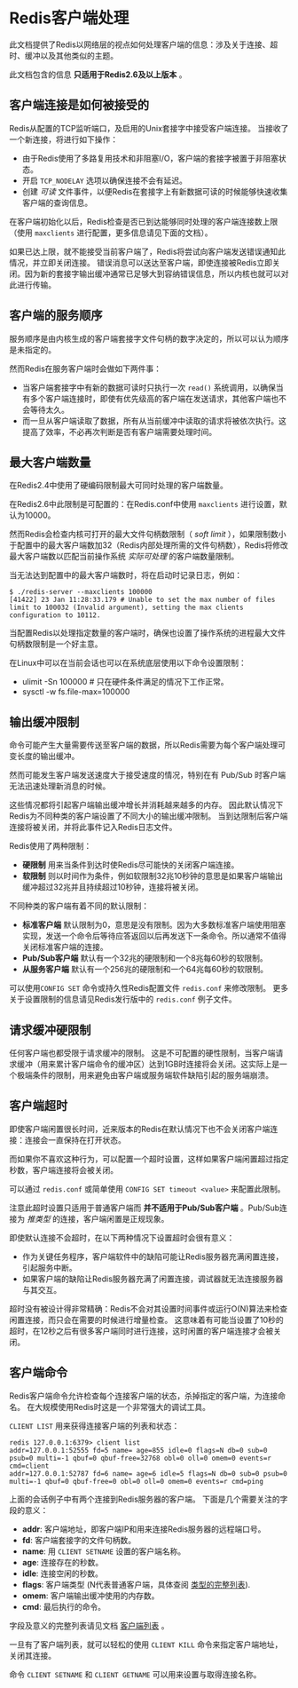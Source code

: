 Redis客户端处理
===

此文档提供了Redis以网络层的视点如何处理客户端的信息：涉及关于连接、超时、缓冲以及其他类似的主题。

此文档包含的信息 **只适用于Redis2.6及以上版本** 。

客户端连接是如何被接受的
---

Redis从配置的TCP监听端口，及启用的Unix套接字中接受客户端连接。
当接收了一个新连接，将进行如下操作：

* 由于Redis使用了多路复用技术和非阻塞I/O，客户端的套接字被置于非阻塞状态。
* 开启 `TCP_NODELAY` 选项以确保连接不会有延迟。
* 创建 *可读* 文件事件，以便Redis在套接字上有新数据可读的时候能够快速收集客户端的查询信息。

在客户端初始化以后，Redis检查是否已到达能够同时处理的客户端连接数上限（使用 `maxclients` 进行配置，更多信息请见下面的文档）。

如果已达上限，就不能接受当前客户端了，Redis将尝试向客户端发送错误通知此情况，并立即关闭连接。
错误消息可以送达至客户端，即使连接被Redis立即关闭。因为新的套接字输出缓冲通常已足够大到容纳错误信息，所以内核也就可以对此进行传输。

客户端的服务顺序
---

服务顺序是由内核生成的客户端套接字文件句柄的数字决定的，所以可以认为顺序是未指定的。

然而Redis在服务客户端时会做如下两件事：

* 当客户端套接字中有新的数据可读时只执行一次 `read()` 系统调用，以确保当有多个客户端连接时，即使有优先级高的客户端在发送请求，其他客户端也不会等待太久。
* 而一旦从客户端读取了数据，所有从当前缓冲中读取的请求将被依次执行。这提高了效率，不必再次判断是否有客户端需要处理时间。

最大客户端数量
---

在Redis2.4中使用了硬编码限制最大可同时处理的客户端数量。

在Redis2.6中此限制是可配置的：在Redis.conf中使用 `maxclients` 进行设置，默认为10000。

然而Redis会检查内核可打开的最大文件句柄数限制（ *soft limit* ），如果限制数小于配置中的最大客户端数加32（Redis内部处理所需的文件句柄数），Redis将修改最大客户端数以匹配当前操作系统 *实际可处理* 的客户端数量限制。

当无法达到配置中的最大客户端数时，将在启动时记录日志，例如：

```
$ ./redis-server --maxclients 100000
[41422] 23 Jan 11:28:33.179 # Unable to set the max number of files limit to 100032 (Invalid argument), setting the max clients configuration to 10112.
```

当配置Redis以处理指定数量的客户端时，确保也设置了操作系统的进程最大文件句柄数限制是一个好主意。

在Linux中可以在当前会话也可以在系统底层使用以下命令设置限制：

* ulimit -Sn 100000 # 只在硬件条件满足的情况下工作正常。
* sysctl -w fs.file-max=100000

输出缓冲限制
---

命令可能产生大量需要传送至客户端的数据，所以Redis需要为每个客户端处理可变长度的输出缓冲。

然而可能发生客户端发送速度大于接受速度的情况，特别在有 Pub/Sub 时客户端无法迅速处理新消息的时候。

这些情况都将引起客户端输出缓冲增长并消耗越来越多的内存。
因此默认情况下Redis为不同种类的客户端设置了不同大小的输出缓冲限制。
当到达限制后客户端连接将被关闭，并将此事件记入Redis日志文件。

Redis使用了两种限制：

*  **硬限制** 用来当条件到达时使Redis尽可能快的关闭客户端连接。
*  **软限制** 则以时间作为条件，例如软限制32兆10秒钟的意思是如果客户端输出缓冲超过32兆并且持续超过10秒钟，连接将被关闭。

不同种类的客户端有着不同的默认限制：

* **标准客户端** 默认限制为0，意思是没有限制。因为大多数标准客户端使用阻塞实现，发送一个命令后等待应答返回以后再发送下一条命令。所以通常不值得关闭标准客户端的连接。
* **Pub/Sub客户端** 默认有一个32兆的硬限制和一个8兆每60秒的软限制。
* **从服务客户端** 默认有一个256兆的硬限制和一个64兆每60秒的软限制。

可以使用`CONFIG SET` 命令或持久性Redis配置文件 `redis.conf` 来修改限制。
更多关于设置限制的信息请见Redis发行版中的 `redis.conf` 例子文件。

请求缓冲硬限制
---

任何客户端也都受限于请求缓冲的限制。
这是不可配置的硬性限制，当客户端请求缓冲（用来累计客户端命令的缓冲区）达到1GB时连接将会关闭。这实际上是一个极端条件的限制，用来避免由客户端或服务端软件缺陷引起的服务端崩溃。

客户端超时
---

即使客户端闲置很长时间，近来版本的Redis在默认情况下也不会关闭客户端连接：连接会一直保持在打开状态。

而如果你不喜欢这种行为，可以配置一个超时设置，这样如果客户端闲置超过指定秒数，客户端连接将会被关闭。

可以通过 `redis.conf` 或简单使用 `CONFIG SET timeout <value>` 来配置此限制。

注意此超时设置只适用于普通客户端而 **并不适用于Pub/Sub客户端** 。Pub/Sub连接为 *推类型* 的连接，客户端闲置是正规现象。

即使默认连接不会超时，在以下两种情况下设置超时会很有意义：

* 作为关键任务程序，客户端软件中的缺陷可能让Redis服务器充满闲置连接，引起服务中断。
* 如果客户端的缺陷让Redis服务器充满了闲置连接，调试器就无法连接服务器与其交互。

超时没有被设计得非常精确：Redis不会对其设置时间事件或运行O(N)算法来检查闲置连接，而只会在需要的时候进行增量检查。
这意味着有可能当设置了10秒的超时，在12秒之后有很多客户端同时进行连接，这时闲置的客户端连接才会被关闭。

客户端命令
---

Redis客户端命令允许检查每个连接客户端的状态，杀掉指定的客户端，为连接命名。
在大规模使用Redis时这是一个非常强大的调试工具。

`CLIENT LIST` 用来获得连接客户端的列表和状态：

```
redis 127.0.0.1:6379> client list
addr=127.0.0.1:52555 fd=5 name= age=855 idle=0 flags=N db=0 sub=0 psub=0 multi=-1 qbuf=0 qbuf-free=32768 obl=0 oll=0 omem=0 events=r cmd=client
addr=127.0.0.1:52787 fd=6 name= age=6 idle=5 flags=N db=0 sub=0 psub=0 multi=-1 qbuf=0 qbuf-free=0 obl=0 oll=0 omem=0 events=r cmd=ping
```

上面的会话例子中有两个连接到Redis服务器的客户端。
下面是几个需要关注的字段的意义：

* **addr**: 客户端地址，即客户端IP和用来连接Redis服务器的远程端口号。
* **fd**: 客户端套接字的文件句柄数。
* **name**: 用 `CLIENT SETNAME` 设置的客户端名称。
* **age**: 连接存在的秒数。
* **idle**: 连接空闲的秒数。
* **flags**: 客户端类型 (N代表普通客户端，具体查阅 [类型的完整列表](http://redis.io/commands/client-list)).
* **omem**: 客户端输出缓冲使用的内存数。
* **cmd**: 最后执行的命令。

字段及意义的完整列表请见文档 [客户端列表](http://redis.io/commands/client-list) 。

一旦有了客户端列表，就可以轻松的使用 `CLIENT KILL` 命令来指定客户端地址，关闭其连接。

命令 `CLIENT SETNAME` 和 `CLIENT GETNAME` 可以用来设置与取得连接名称。
